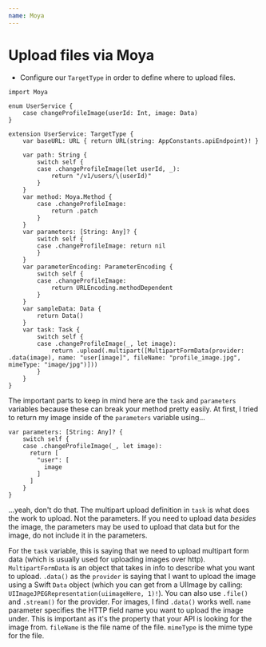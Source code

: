 ```yaml
---
name: Moya
---
```


# Upload files via Moya

* Configure our `TargetType` in order to define where to upload files.

```
import Moya

enum UserService {
    case changeProfileImage(userId: Int, image: Data)
}

extension UserService: TargetType {
    var baseURL: URL { return URL(string: AppConstants.apiEndpoint)! }

    var path: String {
        switch self {
        case .changeProfileImage(let userId, _):
            return "/v1/users/\(userId)"
        }
    }
    var method: Moya.Method {
        case .changeProfileImage:
            return .patch
        }
    }
    var parameters: [String: Any]? {
        switch self {
        case .changeProfileImage: return nil
        }
    }
    var parameterEncoding: ParameterEncoding {
        switch self {
        case .changeProfileImage:
            return URLEncoding.methodDependent
        }
    }
    var sampleData: Data {
        return Data()
    }
    var task: Task {
        switch self {
        case .changeProfileImage(_, let image):
            return .upload(.multipart([MultipartFormData(provider: .data(image), name: "user[image]", fileName: "profile_image.jpg", mimeType: "image/jpg")]))
        }
    }
}
```

The important parts to keep in mind here are the `task` and `parameters` variables because these can break your method pretty easily. At first, I tried to return my image inside of the `parameters` variable using...

```
var parameters: [String: Any]? {
    switch self {
    case .changeProfileImage(_, let image):
      return [
        "user": [
          image
        ]
      ]
    }
}
```

...yeah, don't do that. The multipart upload definition in `task` is what does the work to upload. Not the parameters. If you need to upload data *besides* the image, the parameters may be used to upload that data but for the image, do not include it in the parameters.

For the `task` variable, this is saying that we need to upload multipart form data (which is usually used for uploading images over http). `MultipartFormData` is an object that takes in info to describe what you want to upload. `.data()` as the `provider` is saying that I want to upload the image using a Swift `Data` object (which you can get from a UIImage by calling: `UIImageJPEGRepresentation(uiimageHere, 1)!`). You can also use `.file()` and `.stream()` for the provider. For images, I find `.data()` works well. `name` parameter specifies the HTTP field name you want to upload the image under. This is important as it's the property that your API is looking for the image from. `fileName` is the file name of the file. `mimeType` is the mime type for the file.
